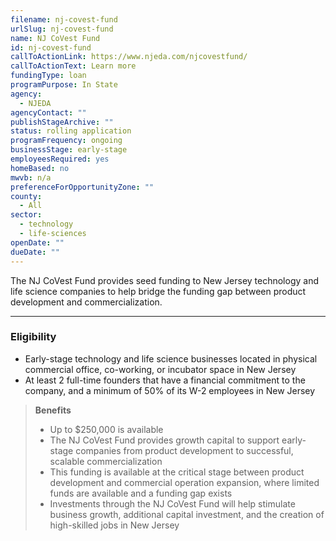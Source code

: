 ```yaml
---
filename: nj-covest-fund
urlSlug: nj-covest-fund
name: NJ CoVest Fund
id: nj-covest-fund
callToActionLink: https://www.njeda.com/njcovestfund/
callToActionText: Learn more
fundingType: loan
programPurpose: In State
agency:
  - NJEDA
agencyContact: ""
publishStageArchive: ""
status: rolling application
programFrequency: ongoing
businessStage: early-stage
employeesRequired: yes
homeBased: no
mwvb: n/a
preferenceForOpportunityZone: ""
county:
  - All
sector:
  - technology
  - life-sciences
openDate: ""
dueDate: ""
---
```


The NJ CoVest Fund provides seed funding to New Jersey technology and life science companies to help bridge the funding gap between product development and commercialization.

---

### Eligibility

- Early-stage technology and life science businesses located in physical commercial office, co-working, or incubator space in New Jersey
- At least 2 full-time founders that have a financial commitment to the company, and a minimum of 50% of its W-2 employees in New Jersey

> **Benefits**
>
> - Up to $250,000 is available
> - The NJ CoVest Fund provides growth capital to support early-stage companies from product development to successful, scalable commercialization
> - This funding is available at the critical stage between product development and commercial operation expansion, where limited funds are available and a funding gap exists
> - Investments through the NJ CoVest Fund will help stimulate business growth, additional capital investment, and the creation of high-skilled jobs in New Jersey
